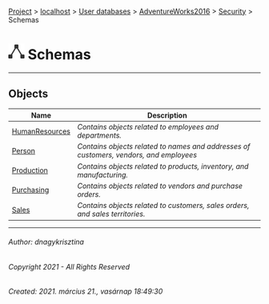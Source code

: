 #### 

[Project](../../../../../index.md) > [localhost](../../../../index.md) > [User databases](../../../index.md) > [AdventureWorks2016](../../index.md) > [Security](../index.md) > Schemas

# ![Schemas](../../../../../Images/Schema32.png) Schemas

---

## <a name="#objects"></a>Objects

| Name | Description |
|---|---|
| [HumanResources](HumanResources.md) | _Contains objects related to employees and departments._ |
| [Person](Person.md) | _Contains objects related to names and addresses of customers, vendors, and employees_ |
| [Production](Production.md) | _Contains objects related to products, inventory, and manufacturing._ |
| [Purchasing](Purchasing.md) | _Contains objects related to vendors and purchase orders._ |
| [Sales](Sales.md) | _Contains objects related to customers, sales orders, and sales territories._ |


---

###### Author:  dnagykrisztina

###### Copyright 2021 - All Rights Reserved

###### Created: 2021. március 21., vasárnap 18:49:30

